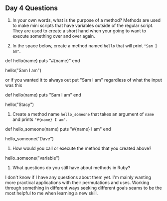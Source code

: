 ## Day 4 Questions

1. In your own words, what is the purpose of a method?
Methods are used to make mini scripts that have variables outside of the regular script. They are used to
create a short hand when your going to want to execute something over and over again.

1. In the space below, create a method named `hello` that will print `"Sam I am"`.

def hello(name)
  puts "#{name}"
end

hello("Sam I am")

or if you wanted it to always out put "Sam I am" regardless of what the input was this

def hello(name)
  puts "Sam I am"
end

hello("Stacy")

1. Create a method name `hello_someone` that takes an argument of `name` and prints `"#{name} I am"`.

def hello_someone(name)
  puts "#{name} I am"
end

hello_someone("Dave")

1. How would you call or execute the method that you created above?

hello_someone("variable")

1. What questions do you still have about methods in Ruby?

I don't know if I have any questions about them yet. I'm mainly wanting more practical applications with their
permutations and uses. Working through something in different ways seeking different goals seams to be the
most helpful to me when learning a new skill.
